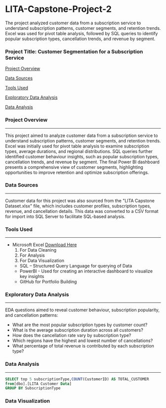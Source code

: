 # LITA-Capstone-Project-2
The project analyzed customer data from a subscription service to understand subscription patterns, customer segments, and retention trends. Excel was used for pivot table analysis, followed by SQL queries to identify popular subscription types, cancellation trends, and revenue by segment.

### Project Title: Customer Segmentation for a Subscription Service

[Project Overview](#project-overview)

[Data Sources](#data-sources)

[Tools Used](#tools-used)

[Exploratory Data Analysis](#exploratory-data-analysis)

[Data Analysis](#data-analysis)

### Project Overview
---
This project aimed to analyze customer data from a subscription service to understand subscription patterns, customer segments, and retention trends. Excel was initially used for pivot table analysis to examine subscription types, average durations, and regional distributions. SQL queries further identified customer behaviour insights, such as popular subscription types, cancellation trends, and revenue by segment. The final Power BI dashboard presents a comprehensive view of customer segments, highlighting opportunities to improve retention and optimize subscription offerings.

### Data Sources
---
Customer data for this project was also sourced from the "LITA Capstone Dataset.xlsx" file, which includes customer profiles, subscription types, revenue, and cancellation details. This data was converted to a CSV format for import into SQL Server to facilitate SQL-based analysis.

### Tools Used
---
- Microsoft Excel [Download Here](https://www.microsoft.com)
  1. For Data Cleaning
  2. For Analysis
  3. For Data Visualization
  - SQL – Structured Query Language for querying of Data
  - PowerBI - Used for creating an interactive dashboard to visualize key insights
  - GitHub for Portfolio Building

### Exploratory Data Analysis
---
EDA questions aimed to reveal customer behaviour, subscription popularity, and cancellation patterns:
- What are the most popular subscription types by customer count?
- What is the average subscription duration across all customers?
- How does the cancellation rate vary by subscription type?
- Which regions have the highest and lowest number of cancellations?
- What percentage of total revenue is contributed by each subscription type?

### Data Analysis
---
```SQL
SELECT top 5 subscriptionType,COUNT(CustomerID) AS TOTAL_CUSTOMER
from[dbo].[LITA Customer Data]
GROUP BY SubscriptionType
```

### Data Visualization


